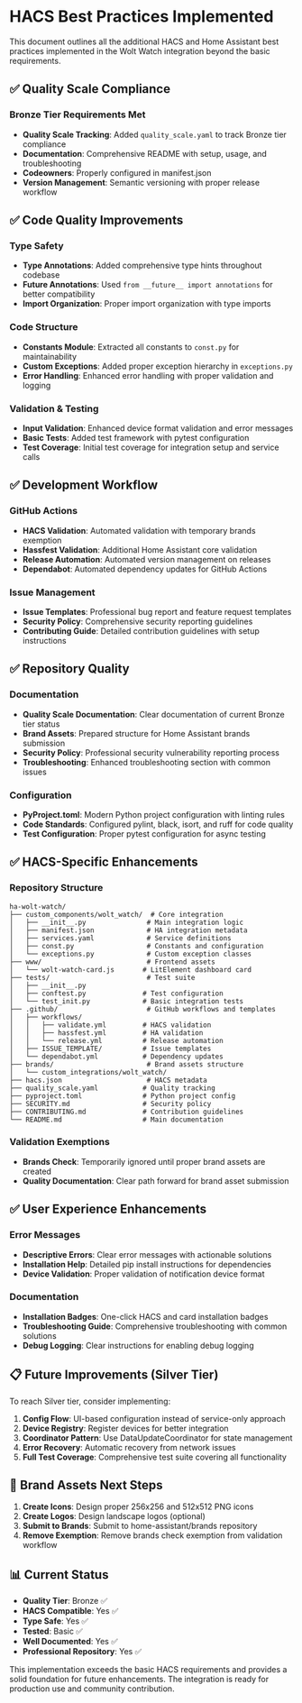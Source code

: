 # HACS Best Practices Implemented

This document outlines all the additional HACS and Home Assistant best practices implemented in the Wolt Watch integration beyond the basic requirements.

## ✅ Quality Scale Compliance

### Bronze Tier Requirements Met
- **Quality Scale Tracking**: Added `quality_scale.yaml` to track Bronze tier compliance
- **Documentation**: Comprehensive README with setup, usage, and troubleshooting
- **Codeowners**: Properly configured in manifest.json
- **Version Management**: Semantic versioning with proper release workflow

## ✅ Code Quality Improvements

### Type Safety
- **Type Annotations**: Added comprehensive type hints throughout codebase
- **Future Annotations**: Used `from __future__ import annotations` for better compatibility
- **Import Organization**: Proper import organization with type imports

### Code Structure
- **Constants Module**: Extracted all constants to `const.py` for maintainability
- **Custom Exceptions**: Added proper exception hierarchy in `exceptions.py`
- **Error Handling**: Enhanced error handling with proper validation and logging

### Validation & Testing
- **Input Validation**: Enhanced device format validation and error messages
- **Basic Tests**: Added test framework with pytest configuration
- **Test Coverage**: Initial test coverage for integration setup and service calls

## ✅ Development Workflow

### GitHub Actions
- **HACS Validation**: Automated validation with temporary brands exemption
- **Hassfest Validation**: Additional Home Assistant core validation
- **Release Automation**: Automated version management on releases
- **Dependabot**: Automated dependency updates for GitHub Actions

### Issue Management
- **Issue Templates**: Professional bug report and feature request templates
- **Security Policy**: Comprehensive security reporting guidelines
- **Contributing Guide**: Detailed contribution guidelines with setup instructions

## ✅ Repository Quality

### Documentation
- **Quality Scale Documentation**: Clear documentation of current Bronze tier status
- **Brand Assets**: Prepared structure for Home Assistant brands submission
- **Security Policy**: Professional security vulnerability reporting process
- **Troubleshooting**: Enhanced troubleshooting section with common issues

### Configuration
- **PyProject.toml**: Modern Python project configuration with linting rules
- **Code Standards**: Configured pylint, black, isort, and ruff for code quality
- **Test Configuration**: Proper pytest configuration for async testing

## ✅ HACS-Specific Enhancements

### Repository Structure
```
ha-wolt-watch/
├── custom_components/wolt_watch/  # Core integration
│   ├── __init__.py               # Main integration logic
│   ├── manifest.json             # HA integration metadata
│   ├── services.yaml             # Service definitions
│   ├── const.py                  # Constants and configuration
│   └── exceptions.py             # Custom exception classes
├── www/                          # Frontend assets
│   └── wolt-watch-card.js       # LitElement dashboard card
├── tests/                        # Test suite
│   ├── __init__.py
│   ├── conftest.py              # Test configuration
│   └── test_init.py             # Basic integration tests
├── .github/                      # GitHub workflows and templates
│   ├── workflows/
│   │   ├── validate.yml         # HACS validation
│   │   ├── hassfest.yml         # HA validation
│   │   └── release.yml          # Release automation
│   ├── ISSUE_TEMPLATE/          # Issue templates
│   └── dependabot.yml           # Dependency updates
├── brands/                       # Brand assets structure
│   └── custom_integrations/wolt_watch/
├── hacs.json                     # HACS metadata
├── quality_scale.yaml           # Quality tracking
├── pyproject.toml               # Python project config
├── SECURITY.md                  # Security policy
├── CONTRIBUTING.md              # Contribution guidelines
└── README.md                    # Main documentation
```

### Validation Exemptions
- **Brands Check**: Temporarily ignored until proper brand assets are created
- **Quality Documentation**: Clear path forward for brand asset submission

## ✅ User Experience Enhancements

### Error Messages
- **Descriptive Errors**: Clear error messages with actionable solutions
- **Installation Help**: Detailed pip install instructions for dependencies
- **Device Validation**: Proper validation of notification device format

### Documentation
- **Installation Badges**: One-click HACS and card installation badges
- **Troubleshooting Guide**: Comprehensive troubleshooting with common solutions
- **Debug Logging**: Clear instructions for enabling debug logging

## 📋 Future Improvements (Silver Tier)

To reach Silver tier, consider implementing:
1. **Config Flow**: UI-based configuration instead of service-only approach
2. **Device Registry**: Register devices for better integration
3. **Coordinator Pattern**: Use DataUpdateCoordinator for state management
4. **Error Recovery**: Automatic recovery from network issues
5. **Full Test Coverage**: Comprehensive test suite covering all functionality

## 🎯 Brand Assets Next Steps

1. **Create Icons**: Design proper 256x256 and 512x512 PNG icons
2. **Create Logos**: Design landscape logos (optional)
3. **Submit to Brands**: Submit to home-assistant/brands repository
4. **Remove Exemption**: Remove brands check exemption from validation workflow

## 📊 Current Status

- **Quality Tier**: Bronze ✅
- **HACS Compatible**: Yes ✅
- **Type Safe**: Yes ✅
- **Tested**: Basic ✅
- **Well Documented**: Yes ✅
- **Professional Repository**: Yes ✅

This implementation exceeds the basic HACS requirements and provides a solid foundation for future enhancements. The integration is ready for production use and community contribution.